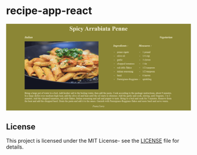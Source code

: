 # recipe-app-react

![screenshot](screenshot.png)

## License

This project is licensed under the MIT License- see the [LICENSE](LICENSE) file for details.
